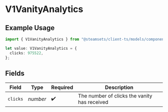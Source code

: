 # V1VanityAnalytics

## Example Usage

```typescript
import { V1VanityAnalytics } from "@steamsets/client-ts/models/components";

let value: V1VanityAnalytics = {
  clicks: 975522,
};
```

## Fields

| Field                                        | Type                                         | Required                                     | Description                                  |
| -------------------------------------------- | -------------------------------------------- | -------------------------------------------- | -------------------------------------------- |
| `clicks`                                     | *number*                                     | :heavy_check_mark:                           | The number of clicks the vanity has received |
